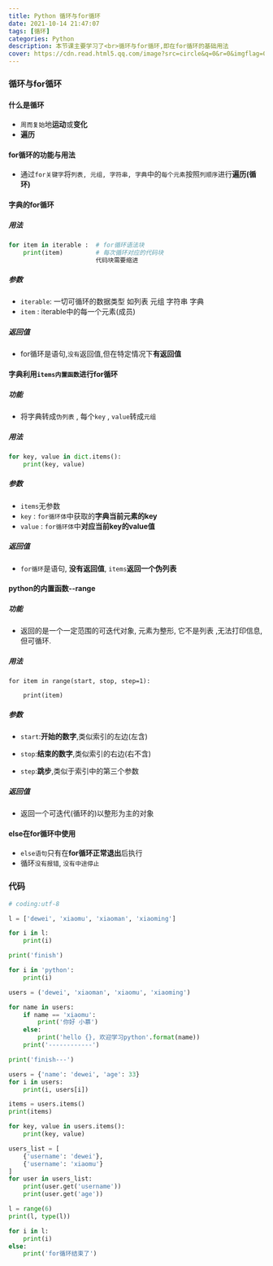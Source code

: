```yaml
---
title: Python 循环与for循环
date: 2021-10-14 21:47:07
tags: [循环]
categories: Python
description: 本节课主要学习了<br>循环与for循环,即在for循环的基础用法
cover: https://cdn.read.html5.qq.com/image?src=circle&q=0&r=0&imgflag=0&cdn_cache=1800&w=0&h=0&imageUrl=https://learnonly-7.oss-cn-qingdao.aliyuncs.com/2021-10-14/1.png
---
```


### 循环与for循环

#### 什么是循环

- `周而复始`地**运动**或**变化**
- **遍历**

#### for循环的功能与用法

- 通过`for关键字`将`列表, 元组, 字符串, 字典`中的`每个元素`按照`列顺序`进行**遍历(循环)**

#### 字典的for循环

##### 用法

```python
for item in iterable :  # for循环语法块
	print(item)			# 每次循环对应的代码块
						代码块需要缩进
```

##### 参数

- `iterable`: 一切可循环的数据类型 如列表 元组 字符串 字典
- `item` : iterable中的每一个元素(成员)

##### 返回值

- for循环是语句,`没有`返回值,但在特定情况下**有返回值**

#### 字典利用`items内置函数`进行**for循环**

##### 功能

- 将字典转成`伪列表` , 每个`key` , `value`转成`元组`

##### 用法

```python
for key, value in dict.items():
	print(key, value)
```

##### 参数

- `items`无参数
- `key` : `for循环体`中获取的**字典当前元素的key**
- `value` : `for循环体`中**对应当前key的value值**

##### 返回值

- `for循环`是语句, **没有返回值**, `items`**返回一个伪列表**

#### python的内置函数--range

##### 功能

- 返回的是一个一定范围的可迭代对象, 元素为整形, 它不是列表 ,无法打印信息,但可循环.

##### 用法

```
for item in range(start, stop, step=1):

	print(item)
```

##### 参数

- `start`:**开始的数字**,类似索引的左边(左含)
- `stop`:**结束的数字**,类似索引的右边(右不含)

- `step`:**跳步**,类似于索引中的第三个参数

##### 返回值

- 返回一个可迭代(循环的)以整形为主的对象

#### else在for循环中使用

- `else语句`只有在**for循环正常退出**后执行
- 循环`没有报错`, `没有中途停止`

### 代码

```python
# coding:utf-8

l = ['dewei', 'xiaomu', 'xiaoman', 'xiaoming']

for i in l:
    print(i)

print('finish')

for i in 'python':
    print(i)

users = ('dewei', 'xiaoman', 'xiaomu', 'xiaoming')

for name in users:
    if name == 'xiaomu':
        print('你好 小慕')
    else:
        print('hello {}, 欢迎学习python'.format(name))
    print('------------')

print('finish---')

users = {'name': 'dewei', 'age': 33}
for i in users:
    print(i, users[i])

items = users.items()
print(items)

for key, value in users.items():
    print(key, value)

users_list = [
    {'username': 'dewei'},
    {'username': 'xiaomu'}
]
for user in users_list:
    print(user.get('username'))
    print(user.get('age'))

l = range(6)
print(l, type(l))

for i in l:
    print(i)
else:
    print('for循环结束了')

```

